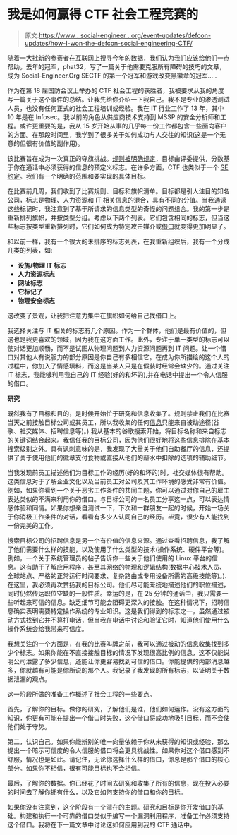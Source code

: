 # 我是如何赢得 CTF 社会工程竞赛的

> 原文:[https://www . social-engineer . org/event-updates/defcon-updates/how-I-won-the-defcon-social-engineering-CTF/](https://www.social-engineer.org/event-updates/defcon-updates/how-i-won-the-defcon-social-engineering-ctf/)

随着一大批新的参赛者在互联网上搜寻今年的数据，我们认为我们应该给他们一点帮助。去年的冠军，phat32，写了一篇关于他需要克服所有障碍的技巧的文章，成为 Social-Engineer.Org SECTF 的第一个冠军和游戏改变黑徽章的冠军…..

作为在第 18 届国防会议上举办的 CTF 社会工程的获胜者，我被要求从我的角度写一篇关于这个事件的总结。让我先给你介绍一下我自己。我不是专业的渗透测试人员，也没有任何正式的社会工程培训或经验。我在 IT 行业工作了 13 年，其中 10 年是在 Infosec。我以前的角色从供应商技术支持到 MSSP 的安全分析师和工程。或许更重要的是，我从 15 岁开始从事的几乎每一份工作都包含一些面向客户的方面。在那段时间里，我学到了很多关于如何成功与人交往的知识(这是一个无意的但很有价值的副作用)。

该比赛旨在成为一次真正的夺旗挑战。[规则被明确规定](https://www.social-engineer.org/defcon-social-engineering-contest/ "CTF Rules")，目标由评委提供，分数基于你在通话中必须获得的信息的预定义标志。在许多方面，CTF 也类似于一个 [SE 约定](https://www.social-engineer.org/framework/general-discussion/categories-social-engineers/penetration-testers/)。我们有一个明确的范围和要实现的具体目标。

在比赛前几周，我们收到了比赛规则、目标和旗帜清单。目标都是引人注目的知名公司，标志是物理、人力资源和 IT 相关信息的混合，具有不同的分值。当我通读这些标记时，我注意到了基于所请求的信息类型的奇怪的问题组合。我的第一步是重新排列旗帜，并按类型分组。考虑以下两个列表。它们包含相同的标志，但当这些标志按类型重新排列时，它们如何成为特定攻击媒介或[借口](https://www.social-engineer.org/framework/influencing-others/pretexting/successful-pretexting/)就变得更加明显了。

和以前一样，我有一个很大的未排序的标志列表，在我重新组织后，我有一个分成几类的列表，如:

*   **设施/物理 IT 标志**
*   **人力资源标志**
*   **网址标志**
*   **它标记了**
*   **物理安全标志**

这改变了景观，让我把注意力集中在旗帜如何给自己找借口上。

我选择关注与 IT 相关的标志有几个原因。作为一个群体，他们是最有价值的，但这也是我更喜欢的领域，因为我在这方面工作。此外，专注于单一类型的标志可以使对话更加顺畅，而不是试图从物理问题到人力资源问题再到 IT 问题。让一个借口对其他人有说服力的部分原因是你自己有多相信它。在成为你所描绘的这个人的过程中，你加入了情感填料，而这是当某人只是在假装时经常会缺少的。通过关注 IT 标志，我能够利用我自己的 IT 经验(好的和坏的),并在电话中提出一个令人信服的借口。

**研究**

既然我有了目标和目的，是时候开始忙于研究和信息收集了。规则禁止我们在比赛当天之前接触目标公司或其员工，所以我收集的任何[信息](https://www.social-engineer.org/framework/information-gathering/)只能来自被动途径(谷歌、社交媒体、招聘信息等)。).我从基本的谷歌搜索开始，将目标名称和来自标志的关键词结合起来。我信任我的目标公司，因为他们很好地将这些信息排除在基本搜索级别之外。具有讽刺意味的是，我发现了大量关于他们自助餐厅的信息，还提供了关于使用他们的徽章支付食物或直接从他们的薪水中扣除的选项的辅助细节。

当我发现前员工描述他们为目标工作的经历(好的和坏的)时，社交媒体很有帮助。这类信息对于了解企业文化以及当前员工对公司及其工作环境的感受非常有价值。例如，如果你看到一个关于恶劣工作条件的共同主题，你可以通过对你自己的雇主表达类似的不满来利用你的借口。与目标公司的一名员工分享这一点，可以表达情感体验和同情。如果你想亲自测试一下，下次和一群朋友一起的时候，开始一场关于你消极工作条件的对话，看看有多少人认同自己的经历。毕竟，很少有人能找到一份完美的工作。

搜索目标公司的招聘信息是另一个有价值的信息来源。通过查看招聘信息，我了解了他们需要什么样的技能，以及使用了什么类型的技术(操作系统、硬件平台等)。例如，一个关于系统管理员的帖子告诉你一些关于他们使用的 Linux 平台的信息。这有助于了解应用程序，甚至其网络的物理和逻辑结构(数据中心技术人员、全球站点、严格的正常运行时间要求、复杂路由或专用设备所需的高级技能等)。).在这里，我必须再次赞扬我的目标公司。他们尽可能笼统地描述他们的职位描述，同时仍然传达职位空缺的一般性质。幸运的是，在 25 分钟的通话中，我只需要一些听起来可信的信息。缺乏细节可能会阻碍更深入的接触。在这种情况下，招聘信息确实表明需要特定操作系统的专业知识。这是我们得到的标志之一，虽然通过被动方式找到它并不算打电话，但当我在电话中讨论和验证它时，知道他们使用什么操作系统会给我带来可信度。

我想关注的一个方面是，在我的比赛叫牌之前，我可以通过被动的[信息收集](https://www.social-engineer.org/framework/information-gathering/)找到多少个标志。如果你能在不直接接触目标的情况下发现很高比例的信息，这不仅能说明公司泄露了多少信息，还能让你更容易找到可信的借口。你能提供的内部消息越多，你就越有可能是你所说的那个人。我记录了我发现的所有标志，以证明关于数据泄漏的观点。

这一阶段所做的准备工作概述了社会工程的一些要点。

首先，了解你的目标。做你的研究，了解他们是谁，他们如何运作。没有这方面的知识，你更有可能在提出一个借口时失败，这个借口将成功地吸引目标，而不会使他们处于守势。

第二，认识自己。如果你能辨别的唯一向量依赖于你从未获得的知识或经验，那么提出一个暗示可信度的令人信服的借口将会更具挑战性。如果你对这个借口感到不舒服，情况也是如此。请记住，无论你选择什么样的借口，你总是那个借口的核心部分。如果你不相信，很有可能目标也不会相信。

最后，了解你的数据。你已经花了时间去研究和收集了所有的信息，现在投入必要的时间去了解你拥有什么，以及它如何支持你的借口和你的目标。

如果你没有注意到，这个阶段有一个潜在的主题。研究和目标是你开发借口的基础。构建和执行一个可靠的借口类似于编写一个漏洞利用程序，准备工作必须支持这个借口。我将在下一篇文章中讨论这如何应用到我的 CTF 通话中。